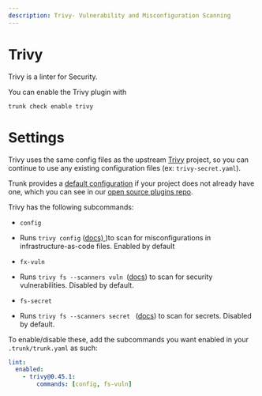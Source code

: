 ```yaml
---
description: Trivy- Vulnerability and Misconfiguration Scanning
---
```


# Trivy

Trivy is a linter for Security.

You can enable the Trivy plugin with

```shell
trunk check enable trivy
```

# Settings

Trivy uses the same config files as the 
upstream [Trivy](https://github.com/aquasecurity/trivy) project, so you can continue to use any
existing configuration files (ex: `trivy-secret.yaml`).

Trunk provides a [default configuration](https://github.com/trunk-io/plugins/tree/main/linters/trivy) if your project does not already have one,
which you can see in our [open source plugins repo](https://github.com/trunk-io/plugins/tree/main).


Trivy has the following subcommands:

* `config`

* Runs `trivy config` ([docs) ](https://aquasecurity.github.io/trivy/latest/docs/scanner/misconfiguration/))to scan for misconfigurations in infrastructure-as-code files. Enabled by default

* `fx-vuln`

* Runs `trivy fs --scanners vuln `([docs](https://aquasecurity.github.io/trivy/latest/docs/target/filesystem/)) to scan for  security vulnerabilities. Disabled by default.

* `fs-secret`

* Runs `trivy fs --scanners secret `  ([docs](https://aquasecurity.github.io/trivy/latest/docs/target/filesystem/)) to scan for secrets. Disabled by default.

To enable/disable these, add the subcommands you want enabled in your `.trunk/trunk.yaml` as such:

```yaml
lint:
  enabled:
    - trivy@0.45.1:
        commands: [config, fs-vuln]
```
